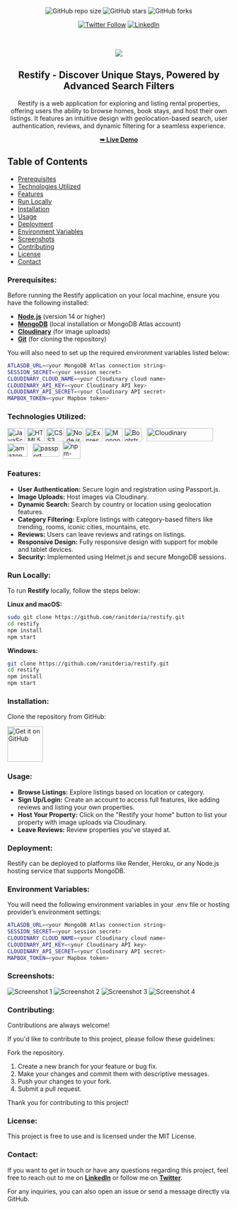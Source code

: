 <div align="center">
  
  ![GitHub repo size](https://img.shields.io/badge/repo_size-30_MB-gold)
![GitHub stars](https://img.shields.io/github/stars/RanitDERIA/restify?style=social)
![GitHub forks](https://img.shields.io/github/forks/RanitDERIA/restify?style=social)

[![Twitter Follow](https://img.shields.io/twitter/follow/DeriaRanit?style=social)](https://twitter.com/intent/follow?screen_name=DeriaRanit)
[![LinkedIn](https://img.shields.io/badge/LinkedIn%20%40ranit--deria-blue?style=flat-square)](https://www.linkedin.com/in/ranit-deria-916864257/)


  <br />
  <br />
  
  <img src="./readme-images/brand1.png" />

  <h2 align="center">Restify - Discover Unique Stays, Powered by Advanced Search Filters</h2>

  Restify is a web application for exploring and listing rental properties, offering users the ability to browse homes, book stays, and host their own listings. It features an intuitive design with geolocation-based search, user authentication, reviews, and dynamic filtering for a seamless experience.<br />
  
<a href="https://restify-9ua6.onrender.com/listings"><strong>➥ Live Demo</strong></a>

</div>

## Table of Contents

- [Prerequisites](#prerequisites)
- [Technologies Utilized](#technologies-utilized)
- [Features](#features)
- [Run Locally](#run-locally)
- [Installation](#installation)
- [Usage](#usage)
- [Deployment](#deployment)
- [Environment Variables](#environment-variables)
- [Screenshots](#screenshots)
- [Contributing](#contributing)
- [License](#license)
- [Contact](#contact)

### Prerequisites:<a name="prerequisites"></a>

Before running the Restify application on your local machine, ensure you have the following installed:

- **[Node.js](https://nodejs.org/)** (version 14 or higher)
- **[MongoDB](https://www.mongodb.com/try/download/community)** (local installation or MongoDB Atlas account)
- **[Cloudinary](https://cloudinary.com/)** (for image uploads)
- **[Git](https://git-scm.com/)** (for cloning the repository)

You will also need to set up the required environment variables listed below:

```bash
ATLASDB_URL=<your MongoDB Atlas connection string>
SESSION_SECRET=<your session secret>
CLOUDINARY_CLOUD_NAME=<your Cloudinary cloud name>
CLOUDINARY_API_KEY=<your Cloudinary API key>
CLOUDINARY_API_SECRET=<your Cloudinary API secret>
MAPBOX_TOKEN=<your Mapbox token>
```
### Technologies Utilized: <a name="technologies-utilized"></a>
<div style="display: inline_block"> <img align="center" alt="JavaScript" height="30" width="40" src="https://raw.githubusercontent.com/devicons/devicon/master/icons/javascript/javascript-plain.svg"> 
<img align="center" alt="HTML5" height="30" width="40" src="https://raw.githubusercontent.com/devicons/devicon/master/icons/html5/html5-original.svg"> 
<img align="center" alt="CSS3" height="30" width="40" src="https://raw.githubusercontent.com/devicons/devicon/master/icons/css3/css3-original.svg"> 
<img align="center" alt="Node.js" height="30" width="40" src="https://raw.githubusercontent.com/devicons/devicon/master/icons/nodejs/nodejs-original.svg"> 
<img align="center" alt="Express.js" height="30" width="40" src="https://raw.githubusercontent.com/devicons/devicon/master/icons/express/express-original.svg"> 
<img align="center" alt="MongoDB" height="30" width="40" src="https://raw.githubusercontent.com/devicons/devicon/master/icons/mongodb/mongodb-original.svg"> 
<img align="center" alt="Bootstrap" height="30" width="40" src="https://raw.githubusercontent.com/devicons/devicon/master/icons/bootstrap/bootstrap-plain.svg"> &nbsp;
<img align="center" alt="Cloudinary" height="30" width="150" src="https://upload.wikimedia.org/wikipedia/commons/thumb/b/b2/Cloudinary_logo.svg/234px-Cloudinary_logo.svg.png?20220510233823">&nbsp;&nbsp;
<img align="center" alt="amazon" height="30" width="45" src="./readme-images/aws.png">&nbsp;&nbsp;
<img align="center" alt="passport" height="30" width="60" src="https://www.passportjs.org/images/PassportJS.svg">&nbsp;
<img align="center" alt="npm-packages" height="40" width="40" src="./readme-images/npm.png">&nbsp;

### Features: <a name="features"></a>
* **User Authentication:** Secure login and registration using Passport.js.
* **Image Uploads:** Host images via Cloudinary.
* **Dynamic Search:** Search by country or location using geolocation features.
* **Category Filtering:** Explore listings with category-based filters like trending, rooms, iconic cities, mountains, etc.
* **Reviews:** Users can leave reviews and ratings on listings.
* **Responsive Design:** Fully responsive design with support for mobile and tablet devices.
* **Security:** Implemented using Helmet.js and secure MongoDB sessions.

### Run Locally: <a name="run-locally"></a>
To run **Restify** locally, follow the steps below:

**Linux and macOS:**
```bash
sudo git clone https://github.com/ranitderia/restify.git
cd restify
npm install
npm start
```

**Windows:**
```bash
git clone https://github.com/ranitderia/restify.git
cd restify
npm install
npm start
```

### Installation: <a name="installation"></a>
Clone the repository from GitHub:

[<img src="https://github.com/machiav3lli/oandbackupx/blob/034b226cea5c1b30eb4f6a6f313e4dadcbb0ece4/badge_github.png" alt="Get it on GitHub" height="80">](https://github.com/RanitDERIA/restify.git)


### Usage: <a name="usage"></a>
* **Browse Listings:** Explore listings based on location or category.
* **Sign Up/Login:** Create an account to access full features, like adding reviews and listing your own properties.
* **Host Your Property:** Click on the "Restify your home" button to list your property with image uploads via Cloudinary.
* **Leave Reviews:** Review properties you’ve stayed at.

### Deployment: <a name="deployment"></a>
Restify can be deployed to platforms like Render, Heroku, or any Node.js hosting service that supports MongoDB.

### Environment Variables: <a name="environment-variables"></a>
You will need the following environment variables in your .env file or hosting provider’s environment settings:

```bash
ATLASDB_URL=<your MongoDB Atlas connection string>
SESSION_SECRET=<your session secret>
CLOUDINARY_CLOUD_NAME=<your Cloudinary cloud name>
CLOUDINARY_API_KEY=<your Cloudinary API key>
CLOUDINARY_API_SECRET=<your Cloudinary API secret>
MAPBOX_TOKEN=<your Mapbox token>
```

### Screenshots: <a name="screenshots"></a>
![Screenshot 1](./readme-images/2.png)
![Screenshot 2](./readme-images/1.png)
![Screenshot 3](./readme-images/3.png)
![Screenshot 4](./readme-images/4.png)

### Contributing: <a name="contributing"></a>
Contributions are always welcome!

If you'd like to contribute to this project, please follow these guidelines:

Fork the repository.
1. Create a new branch for your feature or bug fix.
2. Make your changes and commit them with descriptive messages.
3. Push your changes to your fork.
4. Submit a pull request.

Thank you for contributing to this project!

### License: <a name="license"></a>
This project is free to use and is licensed under the MIT License.

### Contact: <a name="contact"></a>

If you want to get in touch or have any questions regarding this project, feel free to reach out to me on **[LinkedIn](https://www.linkedin.com/in/ranit-deria-916864257/)** or follow me on **[Twitter](https://twitter.com/DeriaRanit)**.

For any inquiries, you can also open an issue or send a message directly via GitHub.
